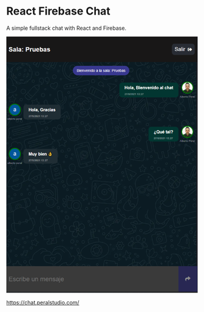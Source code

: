 # React Firebase Chat

A simple fullstack chat with React and Firebase.

![Alt text](/Chat-Firebase-React.png "Chat-Firebase-React")

https://chat.peralstudio.com/
